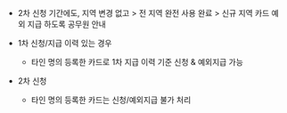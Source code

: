 
- 2차 신청 기간에도, 지역 변경 없고 > 전 지역 완전 사용 완료 > 신규 지역 카드 예외 지급 하도록 공무원 안내

-  1차 신청/지급 이력 있는 경우
	- 타인 명의 등록한 카드로 1차 지급 이력 기준 신청 & 예외지급 가능

- 2차 신청
	- 타인 명의 등록한 카드는 신청/예외지급 불가 처리